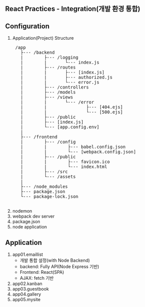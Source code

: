 ## React Practices - Integration(개발 환경 통합)

## Configuration
1. Application(Project) Structure
    <pre>
    /app
      ├--- /backend
      |        ├--- /logging
      |        |       └--- index.js
      |        ├--- /routes
      |        |       ├--- [index.js]
      |        |       ├--- authorized.js
      |        |       └--- error.js
      |        ├--- /controllers
      |        ├--- /models
      |        ├--- /views
      |        |       └--- /error
      |        |               ├--- [404.ejs]
      |        |               └--- [500.ejs]
      |        ├--- /public
      |        ├--- [index.js]
      |        └--- [app.config.env]
      |        
      ├--- /frontend
      |        ├--- /config 
      |        |        ├--- babel.config.json
      |        |        └--- [webpack.config.json]
      |        ├--- /public
      |        |        ├--- favicon.ico
      |        |        └--- index.html
      |        ├--- /src        
      |        └--- /assets
      |
      ├--- /node_modules
      ├--- package.json
      └--- package-lock.json
    </pre>
2. nodemon
3. webpack dev server
4. package.json
5. node application

## Application
1. app01.emaillist
    - 개발 통합 설정(with Node Backend)
    - backend: Fully API(Node Express 기반)
    - Frontend: React(SPA)
    - AJAX: fetch 기반
2. app02.kanban
3. app03.guestbook
4. app04.gallery
5. app05.mysite